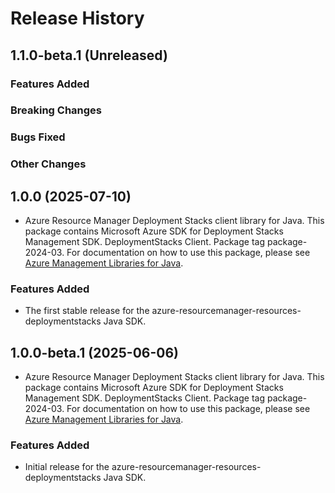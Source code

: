# Release History

## 1.1.0-beta.1 (Unreleased)

### Features Added

### Breaking Changes

### Bugs Fixed

### Other Changes

## 1.0.0 (2025-07-10)

- Azure Resource Manager Deployment Stacks client library for Java. This package contains Microsoft Azure SDK for Deployment Stacks Management SDK. DeploymentStacks Client. Package tag package-2024-03. For documentation on how to use this package, please see [Azure Management Libraries for Java](https://aka.ms/azsdk/java/mgmt).
### Features Added

- The first stable release for the azure-resourcemanager-resources-deploymentstacks Java SDK.

## 1.0.0-beta.1 (2025-06-06)

- Azure Resource Manager Deployment Stacks client library for Java. This package contains Microsoft Azure SDK for Deployment Stacks Management SDK. DeploymentStacks Client. Package tag package-2024-03. For documentation on how to use this package, please see [Azure Management Libraries for Java](https://aka.ms/azsdk/java/mgmt).
### Features Added

- Initial release for the azure-resourcemanager-resources-deploymentstacks Java SDK.
